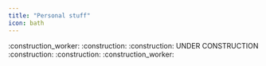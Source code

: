 ```yaml
---
title: "Personal stuff"
icon: bath
---
```



<span class = "Large">
  :construction_worker: :construction: :construction:  UNDER CONSTRUCTION :construction: :construction:
  :construction_worker:
</span>
